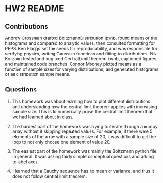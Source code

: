# HW2 README

## Contributions
Andrew Crossman drafted BoltzmannDistribution.ipynb, found means of the histograms and compared to analytic values, then consulted formatting for PEP8. Ben Flaggs set the seeds for reproducability, and was responsible for verifying physics, writing Gaussian functions and fitting to distributions. Nik Korzoun tested and bugfixed CentralLimitTheorem.ipynb, captioned figures and maintained code branches. Connor Mooney plotted means as a function of sample sizes for varying distributions, and generated histograms of all distribution sample means.

## Questions
1) This homework was about learning how to plot different distributions and understanding how the central limit theorem applies with increasing sample size. This is to numerically prove the central limit theorem that we had learned about in class.

2) The hardest part of the homework was trying to iterate through a numpy array without it skipping repeated values. For example, if there were 5 elements of the array with a sample size of 20, it was difficult to get the loop to not only choose one element of value 20.

3) The easiest part of the homework was mainly the Boltzmann python file in general. It was asking fairly simple conceptual questions and asking to label axes.

4) I learned that a Cauchy sequence has no mean or variance, and thus it does not follow central limit theorem.
